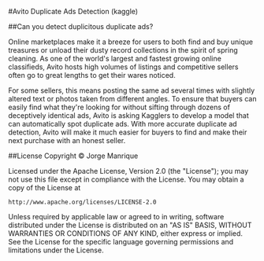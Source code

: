 #Avito Duplicate Ads Detection (kaggle)

##Can you detect duplicitous duplicate ads?

Online marketplaces make it a breeze for users to both find and buy unique treasures or unload their dusty record collections in the spirit of spring cleaning. As one of the world's largest and fastest growing online classifieds, Avito hosts high volumes of listings and competitive sellers often go to great lengths to get their wares noticed. 

For some sellers, this means posting the same ad several times with slightly altered text or photos taken from different angles. To ensure that buyers can easily find what they're looking for without sifting through dozens of deceptively identical ads, Avito is asking Kagglers to develop a model that can automatically spot duplicate ads. With more accurate duplicate ad detection, Avito will make it much easier for buyers to find and make their next purchase with an honest seller.


##License
Copyright © Jorge Manrique

Licensed under the Apache License, Version 2.0 (the "License"); you may not use this file except in compliance with the License. You may obtain a copy of the License at

    http://www.apache.org/licenses/LICENSE-2.0
Unless required by applicable law or agreed to in writing, software distributed under the License is distributed on an "AS IS" BASIS, WITHOUT WARRANTIES OR CONDITIONS OF ANY KIND, either express or implied. See the License for the specific language governing permissions and limitations under the License.
